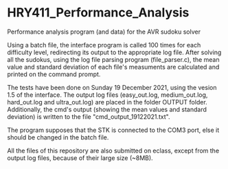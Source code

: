 # HRY411_Performance_Analysis
Performance analysis program (and data) for the AVR sudoku solver


Using a batch file, the interface program is called 100 times for each difficulty level, redirecting its output to the appropriate log file.
After solving all the sudokus, using the log file parsing program (file_parser.c), the mean value and standard deviation of each file's measuments 
are calculated and printed on the command prompt.


The tests have been done on Sunday 19 December 2021, using the vesion 1.5 of the interface.
The output log files (easy_out.log, medium_out.log, hard_out.log and ultra_out.log) are placed in the folder OUTPUT folder.
Additionally, the cmd's output (showing the mean values and standard deviation) is written to the file "cmd_output_19122021.txt".


The program supposes that the STK is connected to the COM3 port, else it should be changed in the batch file.


All the files of this repository are also submitted on eclass, except from the output log files, because of their large size (~8MB).
